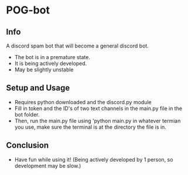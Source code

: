 # POG-bot

## Info
A discord spam bot that will become a general discord bot.
- The bot is in a premature state.
- It is being actively developed.
- May be slightly unstable

## Setup and Usage
- Requires python downloaded and the discord.py module
- Fill in token and the ID's of two text channels in the main.py file in the bot folder. 
- Then, run the main.py file using 'python main.py in whatever termian you use, make sure the terminal is at the directory the file is in.

## Conclusion 

- Have fun while using it! (Being actively developed by 1 person, so development may be slow.)
